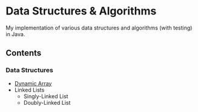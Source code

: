 # Data Structures & Algorithms

My implementation of various data structures and algorithms (with testing) in Java.

## Contents

### Data Structures

- [Dynamic Array](./app/src/main/java/dsaa/datastructures/DynamicArray.java)
- Linked Lists
  - Singly-Linked List
  - Doubly-Linked List

